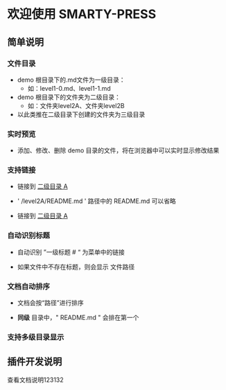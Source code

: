 # 欢迎使用 SMARTY-PRESS


## 简单说明

### 文件目录
* demo 根目录下的.md文件为一级目录：
    * 如：level1-0.md、level1-1.md
* demo 根目录下的文件夹为二级目录：
    * 如：文件夹level2A、文件夹level2B
* 以此类推在二级目录下创建的文件夹为三级目录

### 实时预览

* 添加、修改、删除 demo 目录的文件，将在浏览器中可以实时显示修改结果

### 支持链接

* 链接到 [二级目录 A](/level2A/README.md)

* ' /level2A/README.md ' 路径中的 README.md 可以省略
 * 链接到 [二级目录 A](/level2A)

### 自动识别标题

* 自动识别 ”一级标题 # “ 为菜单中的链接

* 如果文件中不存在标题，则会显示 文件路径

### 文档自动排序

* 文档会按“路径”进行排序

*  **同级** 目录中，" README.md " 会排在第一个

### 支持多级目录显示

## 插件开发说明

查看文档说明123132
